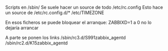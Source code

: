 Scripts en /sbin/
Se suele hacer un source de todo /etc/rc.config
Esto hace un source de /etc/rc.config.d/* /etc/TIMEZONE

En esos ficheros se puede bloquear el arranque:
ZABBIXD=1
  a 0 no lo dejaría arrancar

A parte se ponen los links
/sbin/rc3.d/S991zabbix_agentd
/sbin/rc2.d/K15zabbix_agentd

